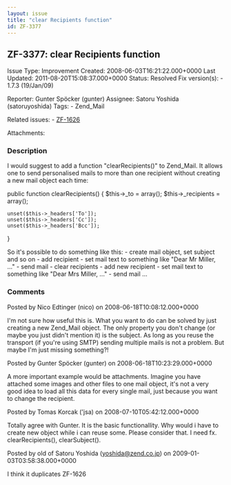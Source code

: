 ```yaml
---
layout: issue
title: "clear Recipients function"
id: ZF-3377
---
```


ZF-3377: clear Recipients function
----------------------------------

 Issue Type: Improvement Created: 2008-06-03T16:21:22.000+0000 Last Updated: 2011-08-20T15:08:37.000+0000 Status: Resolved Fix version(s): - 1.7.3 (19/Jan/09)
 
 Reporter:  Gunter Spöcker (gunter)  Assignee:  Satoru Yoshida (satoruyoshida)  Tags: - Zend\_Mail
 
 Related issues: - [ZF-1626](/issues/browse/ZF-1626)
 
 Attachments: 
### Description

I would suggest to add a function "clearRecipients()" to Zend\_Mail. It allows one to send personalised mails to more than one recipient without creating a new mail object each time:

public function clearRecipients() { $this->\_to = array(); $this->\_recipients = array();

 
    unset($this->_headers['To']);
    unset($this->_headers['Cc']);
    unset($this->_headers['Bcc']);


}

So it's possible to do something like this: - create mail object, set subject and so on - add recipient - set mail text to something like "Dear Mr Miller, ..." - send mail - clear recipients - add new recipient - set mail text to something like "Dear Mrs Miller, ..." - send mail ...

 

 

### Comments

Posted by Nico Edtinger (nico) on 2008-06-18T10:08:12.000+0000

I'm not sure how useful this is. What you want to do can be solved by just creating a new Zend\_Mail object. The only property you don't change (or maybe you just didn't mention it) is the subject. As long as you reuse the transport (if you're using SMTP) sending multiple mails is not a problem. But maybe I'm just missing something?!

 

 

Posted by Gunter Spöcker (gunter) on 2008-06-18T10:23:29.000+0000

A more important example would be attachments. Imagine you have attached some images and other files to one mail object, it's not a very good idea to load all this data for every single mail, just because you want to change the recipient.

 

 

Posted by Tomas Korcak ('jsa) on 2008-07-10T05:42:12.000+0000

Totally agree with Gunter. It is the basic functionallity. Why would i have to create new object while i can reuse some. Please consider that. I need fx. clearRecipients(), clearSubject().

 

 

Posted by old of Satoru Yoshida (yoshida@zend.co.jp) on 2009-01-03T03:58:38.000+0000

I think it duplicates ZF-1626

 

 